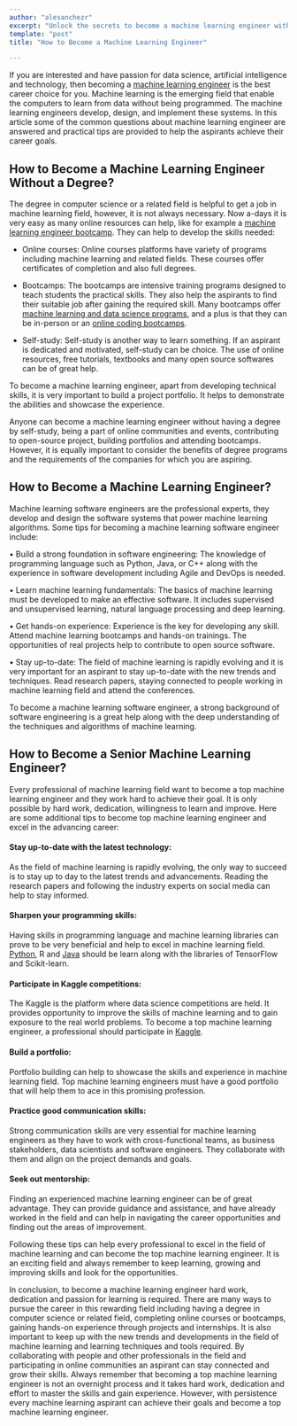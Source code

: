```yaml
---
author: "alesanchezr"
excerpt: "Unlock the secrets to become a machine learning engineer with our step-by-step guide. Discover the skills and knowledge you need to successful today!"
template: "post" 
title: "How to Become a Machine Learning Engineer"

---
```


If you are interested and have passion for data science, artificial intelligence and technology, then becoming a [machine learning engineer](https://4geeksacademy.com/us/machine-learning-engineer/machine-learning-engineer) is the best career choice for you. Machine learning is the emerging field that enable the computers to learn from data without being programmed. The machine learning engineers develop, design, and implement these systems. In this article some of the common questions about machine learning engineer are answered and practical tips are provided to help the aspirants achieve their career goals. 

## How to Become a Machine Learning Engineer Without a Degree?

The degree in computer science or a related field is helpful to get a job in machine learning field, however, it is not always necessary. Now a-days it is very easy as many online resources can help, like for example a [machine learning engineer bootcamp](https://4geeksacademy.com/us/coding-bootcamps/machine-learning-engineering). They can help to develop the skills needed:

-	Online courses: Online courses platforms have variety of programs including machine learning and related fields. These courses offer certificates of completion and also full degrees.

- Bootcamps: The bootcamps are intensive training programs designed to teach students the practical skills. They also help the aspirants to find their suitable job after gaining the required skill. Many bootcamps offer [machine learning and data science programs](https://4geeksacademy.com/us/coding-bootcamps/datascience-machine-learning), and a plus is that they can be in-person or an [online coding bootcamps](https://4geeksacademy.com/us/coding-campus/online-coding-bootcamp).

-	Self-study: Self-study is another way to learn something. If an aspirant is dedicated and motivated, self-study can be choice. The use of online resources, free tutorials, textbooks and many open source softwares can be of great help.  

To become a machine learning engineer, apart from developing technical skills, it is very important to build a project portfolio. It helps to demonstrate the abilities and showcase the experience.

Anyone can become a machine learning engineer without having a degree by self-study, being a part of online communities and events, contributing to open-source project, building portfolios and attending bootcamps. However, it is equally important to consider the benefits of degree programs and the requirements of the companies for which you are aspiring. 

## How to Become a Machine Learning Engineer?

Machine learning software engineers are the professional experts, they develop and design the software systems that power machine learning algorithms. Some tips for becoming a machine learning software engineer include:

•	Build a strong foundation in software engineering: The knowledge of programming language such as Python, Java, or C++ along with the experience in software development including Agile and DevOps is needed. 

•	Learn machine learning fundamentals: The basics of machine learning must be developed to make an effective software. It includes supervised and unsupervised learning, natural language processing and deep learning. 

•	Get hands-on experience: Experience is the key for developing any skill. Attend machine learning bootcamps and hands-on trainings. The opportunities of real projects help to contribute to open source software. 

•	Stay up-to-date: The field of machine learning is rapidly evolving and it is very important for an aspirant to stay up-to-date with the new trends and techniques. Read research papers, staying connected to people working in machine learning field and attend the conferences. 

To become a machine learning software engineer, a strong background of software engineering is a great help along with the deep understanding of the techniques and algorithms of machine learning. 

## How to Become a Senior Machine Learning Engineer?

Every professional of machine learning field want to become a top machine learning engineer and they work hard to achieve their goal. It is only possible by hard work, dedication, willingness to learn and improve. Here are some additional tips to become top machine learning engineer and excel in the advancing career:

#### Stay up-to-date with the latest technology: 
As the field of machine learning is rapidly evolving, the only way to succeed is to stay up to day to the latest trends and advancements. Reading the research papers and following the industry experts on social media can help to stay informed. 

#### Sharpen your programming skills: 
Having skills in programming language and machine learning libraries can prove to be very beneficial and help to excel in machine learning field. [Python](https://4geeks.com/technology/python), R and [Java](https://4geeks.com/lesson/what-is-java-learn-to-code-in-java) should be learn along with the libraries of TensorFlow and Scikit-learn.

#### Participate in Kaggle competitions: 
The Kaggle is the platform where data science competitions are held. It provides opportunity to improve the skills of machine learning and to gain exposure to the real world problems. To become a top machine learning engineer, a professional should participate in [Kaggle](https://www.kaggle.com/). 

#### Build a portfolio: 
Portfolio building can help to showcase the skills and experience in machine learning field. Top machine learning engineers must have a good portfolio that will help them to ace in this promising profession. 

#### Practice good communication skills: 
Strong communication skills are very essential for machine learning engineers as they have to work with cross-functional teams, as business stakeholders, data scientists and software engineers. They collaborate with them and align on the project demands and goals. 

#### Seek out mentorship: 
Finding an experienced machine learning engineer can be of great advantage. They can provide guidance and assistance, and have already worked in the field and can help in navigating the career opportunities and finding out the areas of improvement. 

Following these tips can help every professional to excel in the field of machine learning and can become the top machine learning engineer. It is an exciting field and always remember to keep learning, growing and improving skills and look for the opportunities. 

In conclusion, to become a machine learning engineer hard work, dedication and passion for learning is required. There are many ways to pursue the career in this rewarding field including having a degree in computer science or related field, completing online courses or bootcamps, gaining hands-on experience through projects and internships. It is also important to keep up with the new trends and developments in the field of machine learning and learning techniques and tools required. By collaborating with people and other professionals in the field and participating in online communities an aspirant can stay connected and grow their skills. Always remember that becoming a top machine learning engineer is not an overnight process and it takes hard work, dedication and effort to master the skills and gain experience. However, with persistence every machine learning aspirant can achieve their goals and become a top machine learning engineer. 

<call-to-action button_text="Enroll now" button_link="https://4geeksacademy.com/us/coding-bootcamps/machine-learning-engineering" background="rgba(0, 151, 205, 0.15)" title="Become a machine learning engineer" text="Join  a machine learning engineer bootcamp and become one of the highest paid professionals"></call-to-action>